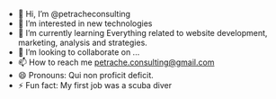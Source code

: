 - 👋 Hi, I’m @petracheconsulting
- 👀 I’m interested in new technologies
- 🌱 I’m currently learning Everything related to website development, marketing, analysis and strategies.
- 💞️ I’m looking to collaborate on ...
- 📫 How to reach me petrache.consulting@gmail.com
- 😄 Pronouns: Qui non proficit deficit.
- ⚡ Fun fact: My first job was a scuba diver

<!---
petracheconsulting/petracheconsulting is a ✨ special ✨ repository because its `README.md` (this file) appears on your GitHub profile.
You can click the Preview link to take a look at your changes.
--->
